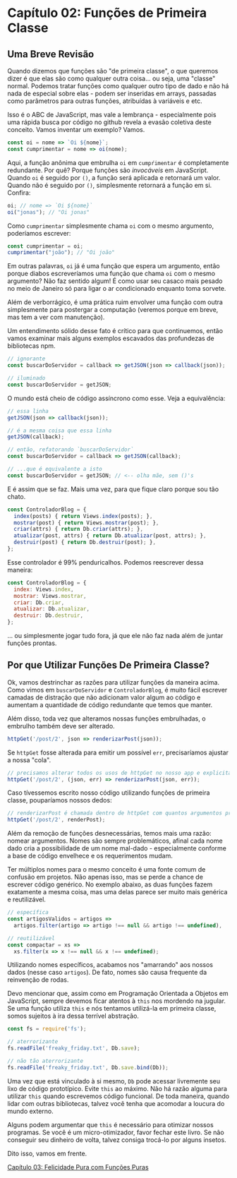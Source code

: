 # Capítulo 02: Funções de Primeira Classe

## Uma Breve Revisão
Quando dizemos que funções são "de primeira classe", o que queremos dizer é que elas são como qualquer outra coisa... ou seja, uma "classe" normal. Podemos tratar funções como qualquer outro tipo de dado e não há nada de especial sobre elas - podem ser inseridas em arrays, passadas como parâmetros para outras funções, atribuídas à variáveis e etc.

Isso é o ABC de JavaScript, mas vale a lembrança - especialmente pois uma rápida busca por código no github revela a evasão coletiva deste conceito. Vamos inventar um exemplo? Vamos.

```js
const oi = nome => `Oi ${nome}`;
const cumprimentar = nome => oi(nome);
```

Aqui, a função anônima que embrulha `oi` em `cumpŕimentar` é completamente redundante. Por quê? Porque funções são *invocáveis* em JavaScript. Quando `oi` é seguido por `()`, a função será aplicada e retornará um valor. Quando não é seguido por `()`, simplesmente retornará a função em si. Confira:

```js
oi; // nome => `Oi ${nome}`
oi("jonas"); // "Oi jonas"
```

Como `cumprimentar` simplesmente chama `oi` com o mesmo argumento, poderíamos escrever:

```js
const cumprimentar = oi;
cumprimentar("joão"); // "Oi joão"
```

Em outras palavras, `oi` já é uma função que espera um argumento, então porque diabos escreveríamos uma função que chama `oi` com o mesmo argumento? Não faz sentido algum! É como usar seu casaco mais pesado no meio de Janeiro só para ligar o ar condicionado enquanto toma sorvete.

Além de verborrágico, é uma prática ruim envolver uma função com outra simplesmente para postergar a computação (veremos porque em breve, mas tem a ver com manutenção).

Um entendimento sólido desse fato é crítico para que continuemos, então vamos examinar mais alguns exemplos escavados das profundezas de bibliotecas npm. 

```js
// ignorante
const buscarDoServidor = callback => getJSON(json => callback(json));

// iluminado
const buscarDoServidor = getJSON;
```

O mundo está cheio de código assíncrono como esse. Veja a equivalência:

```js
// essa linha
getJSON(json => callback(json));

// é a mesma coisa que essa linha
getJSON(callback);

// então, refatorando `buscarDoServidor`
const buscarDoServidor = callback => getJSON(callback);

// ...que é equivalente a isto
const buscarDoServidor = getJSON; // <-- olha mãe, sem ()'s
```

E é assim que se faz. Mais uma vez, para que fique claro porque sou tão chato.

```js
const ControladorBlog = {
  index(posts) { return Views.index(posts); },
  mostrar(post) { return Views.mostrar(post); },
  criar(attrs) { return Db.criar(attrs); },
  atualizar(post, attrs) { return Db.atualizar(post, attrs); },
  destruir(post) { return Db.destruir(post); },
};
```

Esse controlador é 99% penduricalhos. Podemos reescrever dessa maneira:

```js
const ControladorBlog = {
  index: Views.index,
  mostrar: Views.mostrar,
  criar: Db.criar,
  atualizar: Db.atualizar,
  destruir: Db.destruir,
};
```

... ou simplesmente jogar tudo fora, já que ele não faz nada além de juntar funções prontas.

## Por que Utilizar Funções De Primeira Classe?

Ok, vamos destrinchar as razões para utilizar funções da maneira acima. Como vimos em `buscarDoServidor` e `ControladorBlog`, é muito fácil escrever camadas de distração que não adicionam valor algum ao código e aumentam a quantidade de código redundante que temos que manter.

Além disso, toda vez que alteramos nossas funções embrulhadas, o embrulho também deve ser alterado.

```js
httpGet('/post/2', json => renderizarPost(json));
```

Se `httpGet` fosse alterada para emitir um possível `err`, precisaríamos ajustar a nossa "cola".

```js
// precisamos alterar todos os usos de httpGet no nosso app e explicitamente passar err
httpGet('/post/2', (json, err) => renderizarPost(json, err));
```

Caso tívessemos escrito nosso código utilizando funções de primeira classe, pouparíamos nossos dedos:

```js
// renderizarPost é chamada dentro de httpGet com quantos argumentos precisar
httpGet('/post/2', renderPost);
```

Além da remoção de funções desnecessárias, temos mais uma razão: nomear argumentos. Nomes são sempre problemáticos, afinal cada nome dado cria a possibilidade de um nome mal-dado - especialmente conforme a base de código envelhece e os requerimentos mudam.

Ter múltiplos nomes para o mesmo conceito é uma fonte comum de confusão em projetos. Não apenas isso, mas se perde a chance de escrever código genérico. No exemplo abaixo, as duas funções fazem exatamente a mesma coisa, mas uma delas parece ser muito mais genérica e reutilizável.

```js
// específica
const artigosValidos = artigos =>
  artigos.filter(artigo => artigo !== null && artigo !== undefined),

// reutilizável
const compactar = xs => 
  xs.filter(x => x !== null && x !== undefined);
```

Utilizando nomes específicos, acabamos nos "amarrando" aos nossos dados (nesse caso `artigos`). De fato, nomes são causa frequente da reinvenção de rodas.

Devo mencionar que, assim como em Programação Orientada a Objetos em JavaScript, sempre devemos ficar atentos à `this` nos mordendo na jugular. Se uma função utiliza `this` e nós tentamos utilizá-la em primeira classe, somos sujeitos à ira dessa terrível abstração.

```js
const fs = require('fs');

// aterrorizante
fs.readFile('freaky_friday.txt', Db.save);

// não tão aterrorizante
fs.readFile('freaky_friday.txt', Db.save.bind(Db));
```

Uma vez que está vinculado à si mesmo, `Db` pode acessar livremente seu lixo de código prototípico. Evite `this` ao máximo. Não há razão alguma para utilizar `this` quando escrevemos código funcional. De toda maneira, quando lidar com outras bibliotecas, talvez você tenha que acomodar a loucura do mundo externo.

Alguns podem argumentar que `this` é necessário para otimizar nossos programas. Se você é um micro-otimizador, favor fechar este livro. Se não conseguir seu dinheiro de volta, talvez consiga trocá-lo por alguns insetos.

Dito isso, vamos em frente.

[Capítulo 03: Felicidade Pura com Funções Puras](ch03.md)
